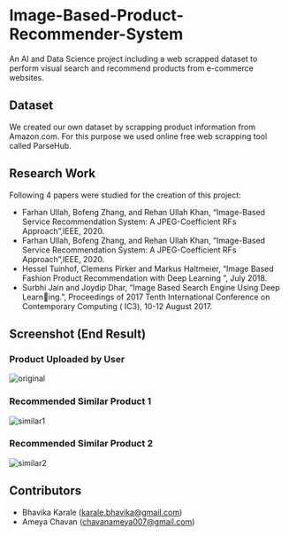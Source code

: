 # Image-Based-Product-Recommender-System
An AI and Data Science project including a web scrapped dataset to perform visual search and recommend products from e-commerce websites.

## Dataset
We created our own dataset by scrapping product information from Amazon.com. For this purpose we used online free web scrapping tool called ParseHub.

## Research Work
Following 4 papers were studied for the creation of this project: 
* Farhan Ullah, Bofeng Zhang, and Rehan Ullah Khan, “Image-Based Service Recommendation System: A JPEG-Coefficient RFs Approach”,IEEE, 2020.
* Farhan Ullah, Bofeng Zhang, and Rehan Ullah Khan, “Image-Based Service Recommendation System: A JPEG-Coefficient RFs Approach”,IEEE, 2020.
* Hessel Tuinhof, Clemens Pirker and Markus Haltmeier, “Image Based Fashion Product Recommendation with Deep Learning ”, July 2018.
* Surbhi Jain and Joydip Dhar, “Image Based Search Engine Using Deep Learning.”, Proceedings of 2017 Tenth International Conference on Contemporary Computing ( IC3), 10-12 August 2017.

## Screenshot (End Result)
### Product Uploaded by User
![original](https://user-images.githubusercontent.com/55220837/123086728-6822b580-d441-11eb-9c7e-77bcda770ac8.PNG)
### Recommended Similar Product 1
![similar1](https://user-images.githubusercontent.com/55220837/123086984-a91aca00-d441-11eb-9131-8e7209a274bb.PNG)
### Recommended Similar Product 2
![similar2](https://user-images.githubusercontent.com/55220837/123087060-c18ae480-d441-11eb-8c34-56cbf0559b3f.PNG)

## Contributors
* Bhavika Karale (karale.bhavika@gmail.com)
* Ameya Chavan   (chavanameya007@gmail.com)


